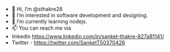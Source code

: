 - 👋 Hi, I’m @sthakre28
- 👀 I’m interested in software development and designing.
- 🌱 I’m currently learning nodejs.
- 📫 You can reach me via 
- linkedin https://www.linkedin.com/in/sanket-thakre-827a81141/
- Twitter - https://twitter.com/SanketT50370426

<!---
sthakre28/sthakre28 is a ✨ special ✨ repository because its `README.md` (this file) appears on your GitHub profile.
You can click the Preview link to take a look at your changes.
--->
